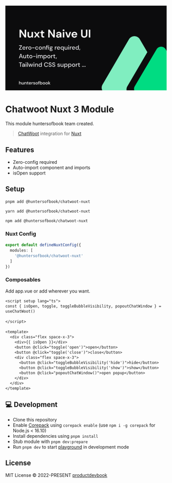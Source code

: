 ![alt text](https://github.com/huntersofbook/huntersofbook/blob/main/apps/docs/images/naive-ui.png?raw=true)


# Chatwoot Nuxt 3 Module
This module huntersofbook team created.

> [ChatWoot](https://www.chatwoot.com/help-center) integration for [Nuxt](https://nuxtjs.org)

## Features

- Zero-config required
- Auto-import component and imports
- isOpen support

## Setup
```
pnpm add @huntersofbook/chatwoot-nuxt
```
```
yarn add @huntersofbook/chatwoot-nuxt
```
```
npm add @huntersofbook/chatwoot-nuxt
```

### Nuxt Config

```ts
export default defineNuxtConfig({
  modules: [
    '@huntersofbook/chatwoot-nuxt'
  ]
})
```

### Composables
Add app.vue or add wherever you want.

```vue
<script setup lang="ts">
const { isOpen, toggle, toggleBubbleVisibility, popoutChatWindow } = useChatWoot()

</script>

<template>
  <div class="flex space-x-3">
    <div>{{ isOpen }}</div>
    <button @click="toggle('open')">open</button>
    <button @click="toggle('close')">close</button>
    <div class="flex space-x-3">
      <button @click="toggleBubbleVisibility('hide')">hide</button>
      <button @click="toggleBubbleVisibility('show')">show</button>
      <button @click="popoutChatWindow()">open popup</button>
    </div>
  </div>
</template>
```

## 💻 Development

- Clone this repository
- Enable [Corepack](https://github.com/nodejs/corepack) using `corepack enable` (use `npm i -g corepack` for Node.js < 16.10)
- Install dependencies using `pnpm install`
- Stub module with `pnpm dev:prepare`
- Run `pnpm dev` to start [playground](./playground) in development mode

## License

MIT License © 2022-PRESENT [productdevbook](https://github.com/productdevbook)

